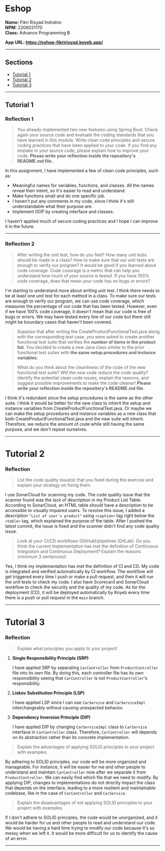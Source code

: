 # Eshop

**Name:** Fikri Risyad Indratno<br>
**NPM:** 2206031170<br>
**Class:** Advance Programming B<br>

**App URL: https://eshop-fikririsyad.koyeb.app/**

---
## Sections
- [Tutorial 1](#tutorial-1)
- [Tutorial 2](#tutorial-2)
- [Tutorial 3](#tutorial-3)
---

## Tutorial 1

###  Reflection 1

> You already implemented two new features using Spring Boot. Check again your source code and evaluate the coding 
standards that you have learned in this module. Write clean code principles and secure coding practices that have 
been applied to your code.  If you find any mistake in your source code, please explain how to improve your code. 
**Please write your reflection inside the repository's README.md file.**

In this assignment, I have implemented a few of clean code principles, such as:
- Meaningful names for variables, functions, and classes. All the names reveal their intent, so it's easier to read
and understand.
- Make functions small and do one specific job.
- I haven't put any comments in my code, since I think it's still understandable what their purpose are.
- Implement OOP by creating interface and classes.

I haven't applied much of secure coding practices and I hope I can improve it in the future.

---

### Reflection 2

> After writing the unit test, how do you feel? How many unit tests should be made in a class? How to make sure 
that our unit tests are enough to verify our program? It would be good if you learned about code coverage. Code 
coverage is a metric that can help you understand how much of your source is tested. If you have 100% code coverage, 
does that mean your code has no bugs or errors? 

I'm starting to understand more about writing unit test. I think there needs to be at least one unit test for each 
method in a class. To make sure our tests are enough to verify our program, we can use code coverage, which measures
the percentage of our code that has been tested. However, even if we have 100% code coverage, it doesn't mean that 
our code is free of bugs or errors. We may have tested every line of our code but there still might be boundary cases 
that haven't been covered. 

> Suppose that after writing the CreateProductFunctionalTest.java along with the corresponding test case, 
you were asked to create another functional test suite that verifies the **number of items in the product list**. 
You decided to create a new Java class similar to the prior functional test suites with **the same setup procedures 
and instance variables**.
> 
> What do you think about the cleanliness of the code of the new functional test suite? Will the new code reduce 
the code quality? Identify the potential clean code issues, explain the reasons, and suggest possible improvements 
to make the code cleaner! **Please write your reflection inside the repository's README.md file.**

I think it's redundant since the setup procedures is the same as the other suite. I think it would be better for the 
new class to inherit the setup and instance variables from CreateProductFunctionalTest.java. Or maybe we can make the
setup procedures and instance variables as a new class that both CreateProductFunctionalTest.java and the new suite
will inherit. Therefore, we reduce the amount of code while still having the same purpose, and we don't repeat ourselves.

---

# Tutorial 2

### Reflection

> List the code quality issue(s) that you fixed during the exercise and explain your strategy on fixing them.

I use SonarCloud for scanning my code. The code quality issue that the scanner found was the lack of description in 
my Product List Table. According to SonarCloud, an HTML table should have a description to be accessible to visually 
impaired users. To resolve this issue, I added a description `"List of user's product"` using `<caption>` tag right 
below the `<table>` tag, which explained the purpose of the table. After I pushed the latest commit, the issue is fixed 
and the scanner didn't find any code quality issue.

> Look at your CI/CD workflows (GitHub)/pipelines (GitLab). Do you think the current implementation has met the 
> definition of Continuous Integration and Continuous Deployment? Explain the reasons (minimum 3 sentences)!

Yes, I think my implementation has met the definition of CI and CD. My code is integrated and verified automatically by 
CI workflow. The workflow will get triggered every time I push or make a pull request, and then it will run the unit 
tests to check my code. I also have Scorecard and SonarCloud workflow to check the security and the quality of my code.
As for the deployment (CD), it will be deployed automatically by Koyeb every time there is a push or pull request in the `main`
branch.

---

# Tutorial 3

### Reflection

> Explain what principles you apply to your project!

1. **Single Responsibility Principle (SRP)**

    I have applied SRP by separating `CarController` from `ProductController` file into its own file. By doing this,
    each controller file has its own responsibility seeing that `CarController` is not `ProductController`'s responsibility.

2. **Liskov Substitution Principle (LSP)**
   
    I have applied LSP since I can use `CarService` and `CarServiceImpl` interchangeably without causing
    unexpected behavior.

3. **Dependency Inversion Principle (DIP)**

    I have applied DIP by changing `CarServiceImpl` class to `CarService` interface in `CarController` class. Therefore,
    `CarController` will depends on its abstraction rather than its concrete implementation.

> Explain the advantages of applying SOLID principles to your project with examples.

By adhering to SOLID principles, our code will be more organized and manageable. For instance, it will be easier for me 
and other people to understand and maintain `CarController` now after we separate it from `ProductController`. We can
easily find which file that we need to modify. By applying DIP, changes to implementations do not directly impact 
the class that depends on the interface, leading to a more resilient and maintainable codebase, like in the case of 
`CarController` and `CarService`.

> Explain the disadvantages of not applying SOLID principles to your project with examples.

If I don't adhere to SOLID principles, the code would be unorganized, and it would be harder for us and other people to
read and understand our code. We would be having a hard time trying to modify our code because it's so messy when we left
it. It would be more difficult for us to identify the cause of an error.


---